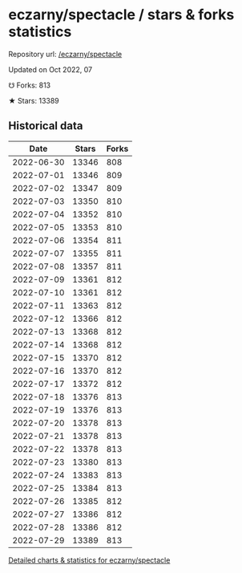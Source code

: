 # eczarny/spectacle / stars & forks statistics

Repository url: [/eczarny/spectacle](https://github.com/eczarny/spectacle)

Updated on Oct 2022, 07

☋ Forks: 813

★ Stars: 13389

## Historical data
| Date | Stars | Forks |
|------|-------|-------|
| 2022-06-30 | 13346 | 808 | 
| 2022-07-01 | 13346 | 809 | 
| 2022-07-02 | 13347 | 809 | 
| 2022-07-03 | 13350 | 810 | 
| 2022-07-04 | 13352 | 810 | 
| 2022-07-05 | 13353 | 810 | 
| 2022-07-06 | 13354 | 811 | 
| 2022-07-07 | 13355 | 811 | 
| 2022-07-08 | 13357 | 811 | 
| 2022-07-09 | 13361 | 812 | 
| 2022-07-10 | 13361 | 812 | 
| 2022-07-11 | 13363 | 812 | 
| 2022-07-12 | 13366 | 812 | 
| 2022-07-13 | 13368 | 812 | 
| 2022-07-14 | 13368 | 812 | 
| 2022-07-15 | 13370 | 812 | 
| 2022-07-16 | 13370 | 812 | 
| 2022-07-17 | 13372 | 812 | 
| 2022-07-18 | 13376 | 813 | 
| 2022-07-19 | 13376 | 813 | 
| 2022-07-20 | 13378 | 813 | 
| 2022-07-21 | 13378 | 813 | 
| 2022-07-22 | 13378 | 813 | 
| 2022-07-23 | 13380 | 813 | 
| 2022-07-24 | 13383 | 813 | 
| 2022-07-25 | 13384 | 813 | 
| 2022-07-26 | 13385 | 812 | 
| 2022-07-27 | 13386 | 812 | 
| 2022-07-28 | 13386 | 812 | 
| 2022-07-29 | 13389 | 813 | 


[Detailed charts & statistics for eczarny/spectacle](https://reviewgithub.com/rep/eczarny/spectacle)
